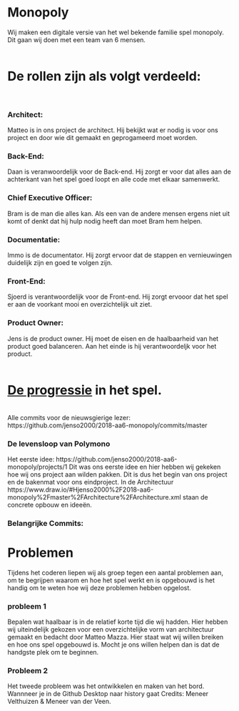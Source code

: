 # Monopoly 

Wij maken een digitale versie van het wel bekende familie spel monopoly. <br>
Dit gaan wij doen met een team van 6 mensen. <br>
<br>
# De rollen zijn als volgt verdeeld: <br>
<br>
<H3> Architect:</H3>  Matteo is in ons project de architect. Hij bekijkt wat er nodig is voor ons project en door wie dit gemaakt en geprogameerd moet worden. <br>

<H3>Back-End:</H3> Daan is veranwoordelijk voor de Back-end. Hij zorgt er voor dat alles aan de achterkant van het spel goed loopt en alle code met elkaar samenwerkt. <br>

<H3>Chief Executive Officer:</H3> Bram is de man die alles kan. Als een van de andere mensen ergens niet uit komt of denkt dat hij hulp nodig heeft dan moet Bram hem helpen. <br>

<H3>Documentatie:</H3> Immo is de documentator. Hij zorgt ervoor dat de stappen en vernieuwingen duidelijk zijn en goed te volgen zijn.

<H3>Front-End:</H3> Sjoerd is verantwoordelijk voor de Front-end. Hij zorgt ervooor dat het spel er aan de voorkant mooi en overzichtelijk uit ziet. <br>

<H3>Product Owner:</H3> Jens is de product owner. Hij moet de eisen en de haalbaarheid van het product goed balanceren. Aan het einde is hij verantwoordeljk voor het product. <br>


<br>
<H1> <a href="https://github.com/jenso2000/2018-aa6-monopoly/blob/master/Progressie%20spel"> De progressie</a> in het spel. </H1> <br>
Alle commits voor de nieuwsgierige lezer: <br> https://github.com/jenso2000/2018-aa6-monopoly/commits/master<br>
<h3>De levensloop van Polymono </h3>
Het eerste idee: https://github.com/jenso2000/2018-aa6-monopoly/projects/1 
Dit was ons eerste idee en hier hebben wij gekeken hoe wij ons project aan wilden pakken. Dit is dus het begin van ons project en de bakenmat voor ons eindproject. In de Architectuur https://www.draw.io/#Hjenso2000%2F2018-aa6-monopoly%2Fmaster%2FArchitecture%2FArchitecture.xml staan de concrete opbouw en ideeën. <br>
<h3>Belangrijke Commits: </h3>

<h1> Problemen </H1>

Tijdens het coderen liepen wij als groep tegen een aantal problemen aan, om te begrijpen waarom en hoe het spel werkt en is opgebouwd is het handig om te weten hoe wij deze problemen hebben opgelost.<br>
<h3>probleem 1</h3>
Bepalen wat haalbaar is in de relatief korte tijd die wij hadden. Hier hebben wij uiteindelijk gekozen voor een overzichtelijke vorm van architectuur gemaakt en bedacht door Matteo Mazza. Hier staat wat wij willen breiken en hoe ons spel opgebouwd is. Mocht je ons willen helpen dan is dat de handgste plek om te beginnen.<br>
<h3>Probleem 2</h3>
Het tweede probleem was het ontwikkelen en maken van het bord. Wannneer je in de Github Desktop naar history gaat 
Credits: Meneer Velthuizen & Meneer van der Veen. <br>
